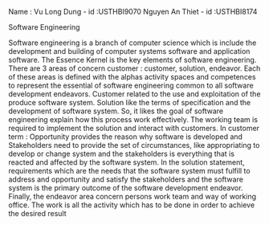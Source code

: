 Name :  Vu Long Dung - id :USTHBI9070
        Nguyen An Thiet - id :USTHBI8174


Software Engineering 

Software engineering is a branch of computer science which is include the development and building of computer systems software and application software. The Essence Kernel is the key elements of software engineering. There are 3 areas of concern customer : customer, solution, endeavor. Each of these areas is defined with the alphas activity spaces and competences to represent the essential  of software engineering common to all software development endeavors. Customer related to the use and exploitation of the produce software system. Solution like the terms of specification and the development of software system. So, it likes the goal of software engineering explain how this process work effectively. The working team is required to implement the solution and interact with customers.
In customer term : Opportunity provides the reason why software is developed and Stakeholders need to provide the set of circumstances, like appropriating to develop or change system and the stakeholders is everything that is reacted and affected by the software system. In the solution statement, requirements which are the needs that the software system must fulfill to address and opportunity and satisfy the stakeholders and the software system is the primary outcome of the software development endeavor. Finally, the endeavor area concern persons work team and way of working office. The work is all the activity which has to be done in order to achieve the desired result
